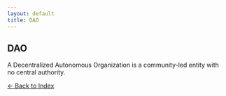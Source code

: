 ```yaml
---
layout: default
title: DAO
---
```


## DAO

A Decentralized Autonomous Organization is a community-led entity with no central authority.

[← Back to Index](/)
